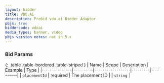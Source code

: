 ```yaml
---
layout: bidder
title: VDO.AI
description: Prebid vdo.ai Bidder Adaptor
pbjs: true
biddercode: vdoai
media_types: banner, video
pbjs_version_notes: not in 5.x
---
```



### Bid Params

{: .table .table-bordered .table-striped }
| Name          | Scope    | Description      | Example | Type     |
|---------------|----------|------------------|---------|----------|
| `placementId` | required | The placement ID |         | `string` |
